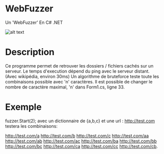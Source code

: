 # WebFuzzer
Un 'WebFuzzer' En C# .NET

![alt text](https://image.ibb.co/iM4VcH/vlcsnap_2018_04_02_16h32m03s566.png)

# Description

Ce programme permet de retrouver les dossiers / fichiers cachés sur un serveur. 
Le temps d'execution dépend du ping avec le serveur distant. (Avec wikipédia, environ 30ms)
Un algorithme de bruteforce teste toute les combinaisons possible avec 'n' caractères.
Il est possible de changer le nombre de caractère maximal, 'n' dans Form1.cs, ligne 33.

# Exemple

fuzzer.Start(2); avec un dictionnaire de {a,b,c} et une url : http://test.com testera les combinaisons:

http://test.com/a
http://test.com/b
http://test.com/c
http://test.com/aa
http://test.com/ab
http://test.com/ac
http://test.com/ba
http://test.com/bb
http://test.com/bc
http://test.com/ca
http://test.com/cc
http://test.com/cb.
